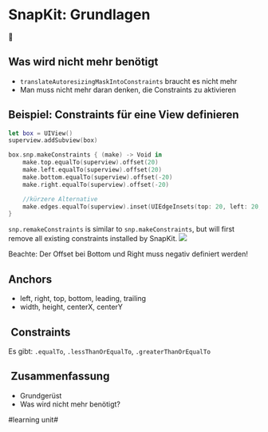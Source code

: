 # SnapKit: Grundlagen
🫰

## Was wird nicht mehr benötigt
- `translateAutoresizingMaskIntoConstraints` braucht es nicht mehr
- Man muss nicht mehr daran denken, die Constraints zu aktivieren

## Beispiel: Constraints für eine View definieren

```swift
let box = UIView()
superview.addSubview(box)

box.snp.makeConstraints { (make) -> Void in
    make.top.equalTo(superview).offset(20)
    make.left.equalTo(superview).offset(20)
    make.bottom.equalTo(superview).offset(-20)
    make.right.equalTo(superview).offset(-20)

	//kürzere Alternative
	make.edges.equalTo(superview).inset(UIEdgeInsets(top: 20, left: 20, bottom: 20, right: 20))
}
```

`snp.remakeConstraints` is similar to `snp.makeConstraints`, but will first remove all existing constraints installed by SnapKit.
![][image-1]

Beachte: Der Offset bei Bottom und Right muss negativ definiert werden!

## Anchors
- left, right, top, bottom, leading, trailing
- width, height, centerX, centerY

##  Constraints
Es gibt: `.equalTo`, `.lessThanOrEqualTo`, `.greaterThanOrEqualTo `


##  Zusammenfassung
- Grundgerüst
- Was wird nicht mehr benötigt?

[image-1]:	assets/simulator_screenshot_0B5CCB0C-06A8-4A35-A9D9-0C52DCD36143.png

#learning unit#